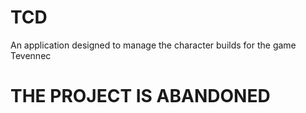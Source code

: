 # TCD

An application designed to manage the character builds for the game Tevennec

# THE PROJECT IS ABANDONED
